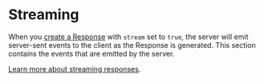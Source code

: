 # Streaming

When you [create a Response](/docs/api-reference/responses/create) with
`stream` set to `true`, the server will emit server-sent events to the
client as the Response is generated. This section contains the events that
are emitted by the server.

[Learn more about streaming responses](/docs/guides/streaming-responses?api-mode=responses).

